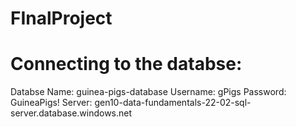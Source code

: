 # FInalProject


# Connecting to the databse:
Databse Name: guinea-pigs-database
Username: gPigs
Password: GuineaPigs!
Server: gen10-data-fundamentals-22-02-sql-server.database.windows.net
